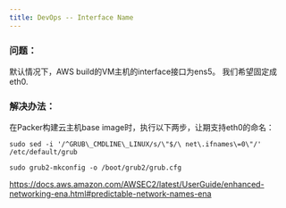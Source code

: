 ```yaml
---
title: DevOps -- Interface Name
---
```


### 问题：

默认情况下，AWS build的VM主机的interface接口为ens5。 我们希望固定成eth0.





### 解决办法：

在Packer构建云主机base image时，执行以下两步，让期支持eth0的命名：
```
sudo sed -i '/^GRUB\_CMDLINE\_LINUX/s/\"$/\ net\.ifnames\=0\"/' /etc/default/grub

sudo grub2-mkconfig -o /boot/grub2/grub.cfg
```




https://docs.aws.amazon.com/AWSEC2/latest/UserGuide/enhanced-networking-ena.html#predictable-network-names-ena
